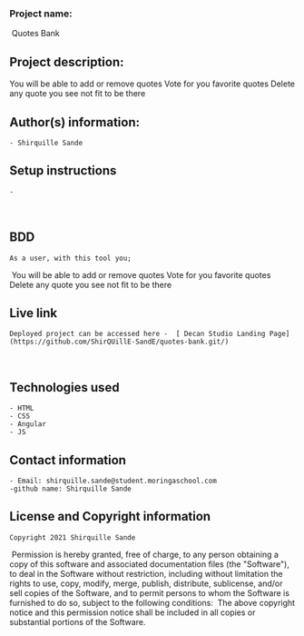 ### Project name:
​ Quotes Bank

## Project description:
 You will be able to add or remove quotes
Vote for you favorite quotes
Delete any quote you see not fit to be there
​
## Author(s) information:
    - Shirquille Sande
  
## Setup instructions
    - 
​
## BDD
    As a user, with this tool you;
​
  You will be able to add or remove quotes
Vote for you favorite quotes
Delete any quote you see not fit to be there


## Live link
    Deployed project can be accessed here -  [ Decan Studio Landing Page](https://github.com/ShirQUillE-SandE/quotes-bank.git/)
​
## Technologies used
    - HTML
    - CSS
    - Angular
    - JS 
  

## Contact information
    - Email: shirquille.sande@student.moringaschool.com
    -github name: Shirquille Sande

  
## License and Copyright information
    Copyright 2021 Shirquille Sande

​
    Permission is hereby granted, free of charge, to any person obtaining a copy of this software and associated documentation files (the "Software"), to deal in the Software without restriction, including without limitation the rights to use, copy, modify, merge, publish, distribute, sublicense, and/or sell copies of the Software, and to permit persons to whom the Software is furnished to do so, subject to the following conditions:
​
    The above copyright notice and this permission notice shall be included in all copies or substantial portions of the Software.
​
